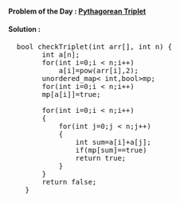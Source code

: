 #### Problem of the Day : [Pythagorean Triplet](https://www.geeksforgeeks.org/problems/pythagorean-triplet3018/1)

#### Solution :
<pre>
  bool checkTriplet(int arr[], int n) {
	    int a[n];
	    for(int i=0;i < n;i++)
	        a[i]=pow(arr[i],2);
	    unordered_map< int,bool>mp;
	    for(int i=0;i < n;i++)
	    mp[a[i]]=true;
	    
	    for(int i=0;i < n;i++)
	    {
	        for(int j=0;j < n;j++)
	        {
	            int sum=a[i]+a[j];
	            if(mp[sum]==true)
	            return true;
	        }
	    }
	    return false;
	}
</pre>
